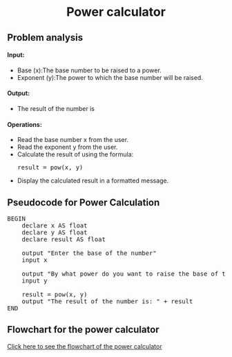<a name="readme-top"></a>

<div align="center">
  <h1><b> Power calculator </b></h1>
  
<html>
<body>
<div align ="left">
<h2> Problem analysis </h2>
  
<h4>Input:</h4>
<ul>
    <li>Base (x):The base number to be raised to a power.</li>
    <li>Exponent (y):The power to which the base number will be raised.</li>
</ul>

<h4>Output:</h4>

 <ul> <li> The result of the number is </li> </ul>
    
<h4>Operations:</h4>
<ul>
    <li>Read the base number x from the user.</li>
    <li>Read the exponent y from the user.</li>
    <li>Calculate the result of using the formula:
        <pre>result = pow(x, y)</pre> </li>
   <li>Display the calculated result in a formatted message.</li>
</ul>

</body>
</html>
  
<h2>Pseudocode for Power Calculation</h2>

<pre>
BEGIN
    declare x AS float
    declare y AS float
    declare result AS float
  
    output "Enter the base of the number"
    input x
    
    output "By what power do you want to raise the base of the number?"
    input y
    
    result = pow(x, y)
    output "The result of the number is: " + result
END
</pre>

</body>
</html>
<h2> Flowchart for the power calculator </h2>
<a href="https://github.com/user-attachments/assets/e9d42adf-4da2-4aef-8b8a-db9d9045946a
">Click here to see the flowchart of the power calculator</a>
    
